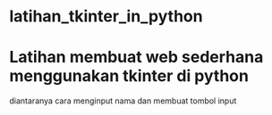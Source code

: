 # latihan_tkinter_in_python
<h1>Latihan membuat web sederhana menggunakan tkinter di python</h1>
<p>diantaranya cara menginput nama dan membuat tombol input</p>
